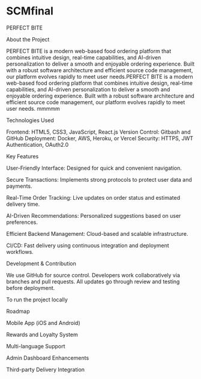 # SCMfinal
PERFECT BITE

About the Project

PERFECT BITE is a modern web-based food ordering platform that combines intuitive design, real-time capabilities, and AI-driven personalization to deliver a smooth and enjoyable ordering experience. Built with a robust software architecture and efficient source code management, our platform evolves rapidly to meet user needs.PERFECT BITE is a modern web-based food ordering platform that combines intuitive design, real-time capabilities, and AI-driven personalization to deliver a smooth and enjoyable ordering experience. Built with a robust software architecture and efficient source code management, our platform evolves rapidly to meet user needs.
mmmmm

Technologies Used

Frontend: HTML5, CSS3, JavaScript, React.js
Version Control: Gitbash and GitHub
Deployment: Docker, AWS, Heroku, or Vercel
Security: HTTPS, JWT Authentication, OAuth2.0


Key Features

User-Friendly Interface: Designed for quick and convenient navigation.

Secure Transactions: Implements strong protocols to protect user data and payments.

Real-Time Order Tracking: Live updates on order status and estimated delivery time.

AI-Driven Recommendations: Personalized suggestions based on user preferences.

Efficient Backend Management: Cloud-based and scalable infrastructure.

CI/CD: Fast delivery using continuous integration and deployment workflows.

Development & Contribution

We use GitHub for source control. Developers work collaboratively via branches and pull requests. All updates go through review and testing before deployment.

To run the project locally




Roadmap

Mobile App (iOS and Android)

Rewards and Loyalty System

Multi-language Support

Admin Dashboard Enhancements

Third-party Delivery Integration